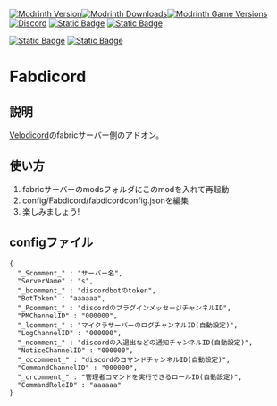 [![Modrinth Version](https://img.shields.io/modrinth/v/JLjSjB3e?logo=modrinth&color=1bd768)![Modrinth Downloads](https://img.shields.io/modrinth/dt/JLjSjB3e?logo=modrinth&color=1bd768)![Modrinth Game Versions](https://img.shields.io/modrinth/game-versions/JLjSjB3e?logo=modrinth&color=1bd768)](https://modrinth.com/mod/fabdicord)
[![Discord](https://img.shields.io/discord/1241236305741090836?logo=discord&color=5765f2)](https://discord.gg/352Cdy8MjV)
[![Static Badge](https://img.shields.io/badge/litlink-Nekozuki0509-9594f9)](https://lit.link/nekozuki0509)
[![Static Badge](https://img.shields.io/badge/patreon-Nekozuki0509-red?logo=patreon)](https://patreon.com/Nekozuki0509)

[![Static Badge](https://img.shields.io/badge/github-Velodicord-blue?logo=github)](https://github.com/Nekozuki0509/Velodicord)
[![Static Badge](https://img.shields.io/badge/github-V4S4J-blue?logo=github)](https://github.com/Nekozuki0509/V4S4J)

# Fabdicord
## 説明
[Velodicord](https://modrinth.com/plugin/velodicord)のfabricサーバー側のアドオン。
## 使い方
1. fabricサーバーのmodsフォルダにこのmodを入れて再起動
1. config/Fabdicord/fabdicordconfig.jsonを編集
1. 楽しみましょう!
## configファイル
```
{
  "_Scomment_" : "サーバー名",
  "ServerName" : "s",
  "_bcomment_" : "discordbotのtoken",
  "BotToken" : "aaaaaa",
  "_Pcomment_" : "discordのプラグインメッセージチャンネルID",
  "PMChannelID" : "000000",
  "_lcomment_" : "マイクラサーバーのログチャンネルID(自動設定)",
  "LogChannelID" : "000000",
  "_ncomment_" : "discordの入退出などの通知チャンネルID(自動設定)",
  "NoticeChannelID" : "000000",
  "_cccomment_" : "discordのコマンドチャンネルID(自動設定)",
  "CommandChannelID" : "000000",
  "_crcomment_" : "管理者コマンドを実行できるロールID(自動設定)",
  "CommandRoleID" : "aaaaaa"
}
```
